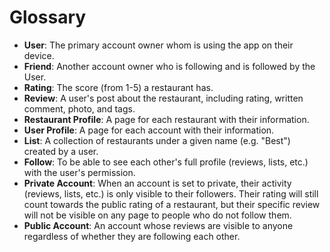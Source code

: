 # Glossary

* __User__: The primary account owner whom is using the app on their device.
* __Friend__: Another account owner who is following and is followed by the User.
* __Rating__: The score (from 1-5) a restaurant has.
* __Review__: A user's post about the restaurant, including rating, written comment, photo, and tags.
* __Restaurant Profile__: A page for each restaurant with their information.
* __User Profile__: A page for each account with their information.
* __List__: A collection of restaurants under a given name (e.g. "Best") created by a user.
* __Follow__: To be able to see each other's full profile (reviews, lists, etc.) with the user's permission.
* __Private Account__: When an account is set to private, their activity (reviews, lists, etc.) is only visible to their followers. Their rating will still count towards the public rating of a restaurant, but their specific review will not be visible on any page to people who do not follow them.
* __Public Account__: An account whose reviews are visible to anyone regardless of whether they are following each other.